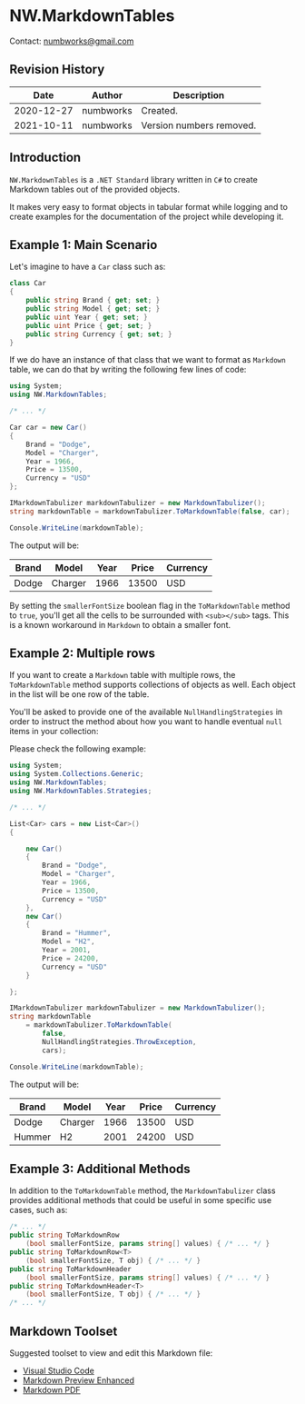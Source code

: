 # NW.MarkdownTables
Contact: numbworks@gmail.com

## Revision History

| Date | Author | Description |
|---|---|---|
| 2020-12-27 | numbworks | Created. |
| 2021-10-11 | numbworks | Version numbers removed. |


## Introduction

`NW.MarkdownTables` is a `.NET Standard` library written in `C#` to create Markdown tables out of the provided objects. 

It makes very easy to format objects in tabular format while logging and to create examples for the documentation of the project while developing it.

## Example 1: Main Scenario 

Let's imagine to have a `Car` class such as: 

```csharp
class Car
{
    public string Brand { get; set; }
    public string Model { get; set; }
    public uint Year { get; set; }
    public uint Price { get; set; }
    public string Currency { get; set; }
}
```

If we do have an instance of that class that we want to format as `Markdown` table, we can do that by writing the following few lines of code:

```csharp
using System;
using NW.MarkdownTables;

/* ... */

Car car = new Car()
{
    Brand = "Dodge",
    Model = "Charger",
    Year = 1966,
    Price = 13500,
    Currency = "USD"
};

IMarkdownTabulizer markdownTabulizer = new MarkdownTabulizer();
string markdownTable = markdownTabulizer.ToMarkdownTable(false, car);

Console.WriteLine(markdownTable);
```

The output will be:

|Brand|Model|Year|Price|Currency|
|---|---|---|---|---|
|Dodge|Charger|1966|13500|USD|

By setting the `smallerFontSize` boolean flag in the `ToMarkdownTable` method to `true`, you'll get all the cells to be surrounded with `<sub></sub>` tags. This is a known workaround in `Markdown` to obtain a smaller font.

## Example 2: Multiple rows

If you want to create a `Markdown` table with multiple rows, the `ToMarkdownTable` method supports collections of objects as well. Each object in the list will be one row of the table. 

You'll be asked to provide one of the available `NullHandlingStrategies` in order to instruct the method about how you want to handle eventual `null` items in your collection:

Please check the following example:

```csharp
using System;
using System.Collections.Generic; 
using NW.MarkdownTables;
using NW.MarkdownTables.Strategies;

/* ... */

List<Car> cars = new List<Car>()
{

    new Car()
    {
        Brand = "Dodge",
        Model = "Charger",
        Year = 1966,
        Price = 13500,
        Currency = "USD"
    },
    new Car()
    {
        Brand = "Hummer",
        Model = "H2",
        Year = 2001,
        Price = 24200,
        Currency = "USD"
    }

};

IMarkdownTabulizer markdownTabulizer = new MarkdownTabulizer();
string markdownTable
    = markdownTabulizer.ToMarkdownTable(
        false,
        NullHandlingStrategies.ThrowException,
        cars);

Console.WriteLine(markdownTable);
```

The output will be:

|Brand|Model|Year|Price|Currency|
|---|---|---|---|---|
|Dodge|Charger|1966|13500|USD|
|Hummer|H2|2001|24200|USD|

## Example 3: Additional Methods

In addition to the `ToMarkdownTable` method, the `MarkdownTabulizer` class provides additional methods that could be useful in some specific use cases, such as:

```csharp
/* ... */
public string ToMarkdownRow
    (bool smallerFontSize, params string[] values) { /* ... */ }
public string ToMarkdownRow<T>
    (bool smallerFontSize, T obj) { /* ... */ }
public string ToMarkdownHeader
    (bool smallerFontSize, params string[] values) { /* ... */ }
public string ToMarkdownHeader<T>
    (bool smallerFontSize, T obj) { /* ... */ }
/* ... */
```

## Markdown Toolset

Suggested toolset to view and edit this Markdown file:

- [Visual Studio Code](https://code.visualstudio.com/)
- [Markdown Preview Enhanced](https://marketplace.visualstudio.com/items?itemName=shd101wyy.markdown-preview-enhanced)
- [Markdown PDF](https://marketplace.visualstudio.com/items?itemName=yzane.markdown-pdf)
